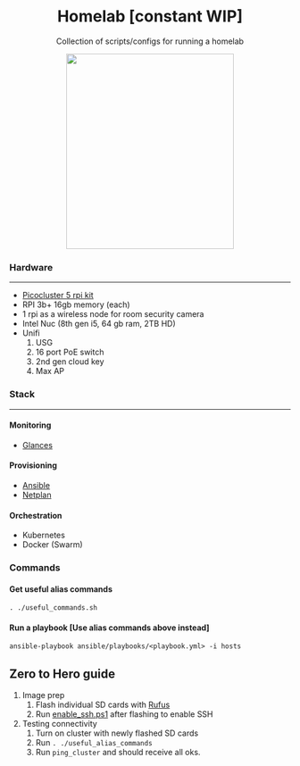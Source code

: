 <div align="center">

# Homelab [constant WIP]
Collection of scripts/configs for running a homelab

<img src="https://github.com/vladdoster/homelab/blob/master/assets/cluster.jpg" data-canonical-src="https://github.com/vladdoster/homelab/blob/master/assets/cluster.jpg" width="300" height="350" />

</div>

### Hardware
------------
- [Picocluster 5 rpi kit](https://www.picocluster.com/products/pico-5-raspberry-pi)
- RPI 3b+ 16gb memory (each)
- 1 rpi as a wireless node for room security camera
- Intel Nuc (8th gen i5, 64 gb ram, 2TB HD)
- Unifi 
   1. USG
   2. 16 port PoE  switch
   3. 2nd gen cloud key
   4. Max AP

### Stack
------------
#### Monitoring
- [Glances](https://nicolargo.github.io/glances/)

#### Provisioning
- [Ansible](https://github.com/ansible/ansible)
- [Netplan](https://github.com/mrlesmithjr/ansible-netplan)

#### Orchestration
- Kubernetes
- Docker (Swarm)

### Commands
#### Get useful alias commands
```
. ./useful_commands.sh
```

#### Run a playbook [Use alias commands above instead]
```
ansible-playbook ansible/playbooks/<playbook.yml> -i hosts
```

## Zero to Hero guide
1. Image prep
   1. Flash individual SD cards with [Rufus]()
   2. Run [enable_ssh.ps1]() after flashing to enable SSH
2. Testing connectivity
   1. Turn on cluster with newly flashed SD cards
   2. Run `. ./useful_alias_commands`
   3. Run `ping_cluster` and should receive all oks.
